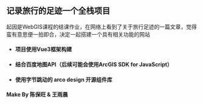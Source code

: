 ## 记录旅行的足迹一个全栈项目

起因是WebGIS课程的结课作业，在网络上看到了关于旅行足迹的一篇文章，觉得蛮有意思便一拍即合，决定一起搭建一个具有相关功能的网站

- #### 项目使用Vue3框架构建

- #### 结合百度地图API（后续可能会使用ArcGIS SDK for JavaScript）

- #### 使用字节跳动的 arco design 开源组件库

#### Make By 陈保旺 & 王雨晨

